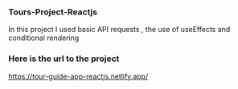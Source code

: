 ### Tours-Project-Reactjs
In this project I used basic API requests , the use of useEffects and conditional rendering

### Here is the url to the project
https://tour-guide-app-reactjs.netlify.app/
